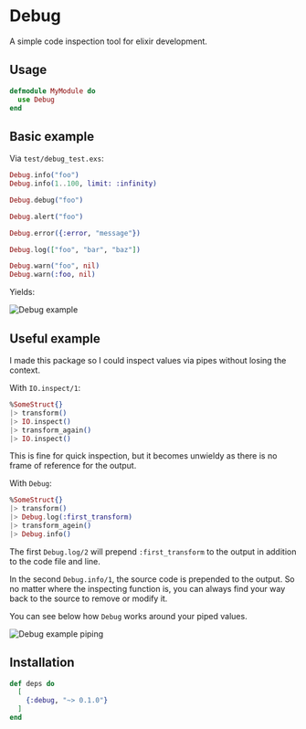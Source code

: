 # Debug

A simple code inspection tool for elixir development.

## Usage

```elixir
defmodule MyModule do
  use Debug
end
```

## Basic example

Via `test/debug_test.exs`:

```elixir
Debug.info("foo")
Debug.info(1..100, limit: :infinity)

Debug.debug("foo")

Debug.alert("foo")

Debug.error({:error, "message"})

Debug.log(["foo", "bar", "baz"])

Debug.warn("foo", nil)
Debug.warn(:foo, nil)
```

Yields:

![Debug example](http://i.imgur.com/4Dh00di.png "Debug example")

## Useful example

I made this package so I could inspect values via pipes without losing the context.

With `IO.inspect/1`:

```elixir
%SomeStruct{}
|> transform()
|> IO.inspect()
|> transform_again()
|> IO.inspect()
```

This is fine for quick inspection, but it becomes unwieldy as there is no frame of reference for
the output.

With `Debug`:

```elixir
%SomeStruct{}
|> transform()
|> Debug.log(:first_transform)
|> transform_agein()
|> Debug.info()
```

The first `Debug.log/2` will prepend `:first_transform` to the output in addition to the code file and line.

In the second `Debug.info/1`, the source code is prepended to the output. So no matter where the inspecting function is,
you can always find your way back to the source to remove or modify it.

You can see below how `Debug` works around your piped values.

![Debug example piping](http://i.imgur.com/QcFdr9D.png "Debug example piping")

## Installation

```elixir
def deps do
  [
    {:debug, "~> 0.1.0"}
  ]
end
```
